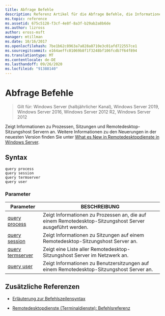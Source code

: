 ```yaml
---
title: Abfrage Befehle
description: Referenz Artikel für die Abfrage Befehle, die Informationen zu Prozessen, Sitzungen und Remotedesktop-Sitzungshost Servern anzeigen.
ms.topic: reference
ms.assetid: 675c5128-f3cf-4e8f-8a3f-b29ab2a8b6de
ms.author: lizross
author: eross-msft
manager: mtillman
ms.date: 10/16/2017
ms.openlocfilehash: 7be1b62c8963a7a828a8710e3c01afd722557ce1
ms.sourcegitcommit: e164aeffc01069b8f1f3248bf106fcdb7f64f894
ms.translationtype: MT
ms.contentlocale: de-DE
ms.lasthandoff: 09/26/2020
ms.locfileid: "91388140"
---
```

# <a name="query-commands"></a>Abfrage Befehle

> Gilt für: Windows Server (halbjährlicher Kanal), Windows Server 2019, Windows Server 2016, Windows Server 2012 R2, Windows Server 2012

Zeigt Informationen zu Prozessen, Sitzungen und Remotedesktop-Sitzungshost Servern an. Weitere Informationen zu den Neuerungen in der neuesten Version finden Sie unter [What es New in Remotedesktopdienste in Windows Server](/previous-versions/windows/it-pro/windows-server-2012-r2-and-2012/dn283323(v=ws.11)).

## <a name="syntax"></a>Syntax

```
query process
query session
query termserver
query user
```

### <a name="parameters"></a>Parameter

| Parameter | BESCHREIBUNG |
|--|--|
| [query process](query-process.md) | Zeigt Informationen zu Prozessen an, die auf einem Remotedesktop-Sitzungshost Server ausgeführt werden. |
| [query session](query-session.md) | Zeigt Informationen zu Sitzungen auf einem Remotedesktop-Sitzungshost Server an. |
| [query termserver](query-termserver.md) | Zeigt eine Liste aller Remotedesktop-Sitzungshost Server im Netzwerk an. |
| [query user](query-user.md) | Zeigt Informationen zu Benutzersitzungen auf einem Remotedesktop-Sitzungshost Server an. |

## <a name="additional-references"></a>Zusätzliche Referenzen

- [Erläuterung zur Befehlszeilensyntax](command-line-syntax-key.md)

- [Remotedesktopdienste (Terminaldienste): Befehlsreferenz](remote-desktop-services-terminal-services-command-reference.md)

